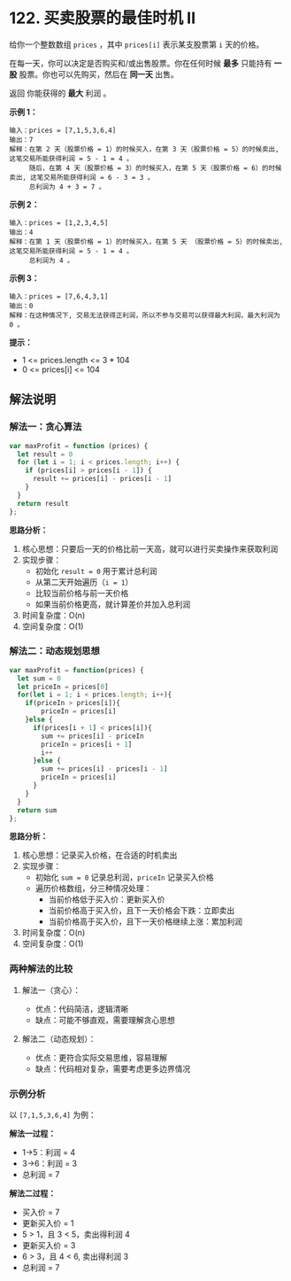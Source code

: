 # 122. 买卖股票的最佳时机 II

给你一个整数数组 `prices` ，其中 `prices[i]` 表示某支股票第 `i` 天的价格。

在每一天，你可以决定是否购买和/或出售股票。你在任何时候 **最多** 只能持有 **一股** 股票。你也可以先购买，然后在 **同一天** 出售。

返回 你能获得的 **最大** 利润 。

**示例 1：**

```
输入：prices = [7,1,5,3,6,4]
输出：7
解释：在第 2 天（股票价格 = 1）的时候买入，在第 3 天（股票价格 = 5）的时候卖出, 这笔交易所能获得利润 = 5 - 1 = 4 。
     随后，在第 4 天（股票价格 = 3）的时候买入，在第 5 天（股票价格 = 6）的时候卖出, 这笔交易所能获得利润 = 6 - 3 = 3 。
     总利润为 4 + 3 = 7 。
```

**示例 2：**

```
输入：prices = [1,2,3,4,5]
输出：4
解释：在第 1 天（股票价格 = 1）的时候买入，在第 5 天 （股票价格 = 5）的时候卖出, 这笔交易所能获得利润 = 5 - 1 = 4 。
     总利润为 4 。
```

**示例 3：**

```
输入：prices = [7,6,4,3,1]
输出：0
解释：在这种情况下, 交易无法获得正利润，所以不参与交易可以获得最大利润，最大利润为 0 。
```

**提示：**

- 1 <= prices.length <= 3 * 104
- 0 <= prices[i] <= 104

## 解法说明

### 解法一：贪心算法
```javascript
var maxProfit = function (prices) {
  let result = 0
  for (let i = 1; i < prices.length; i++) {
    if (prices[i] > prices[i - 1]) {
      result += prices[i] - prices[i - 1]
    }
  }
  return result
};
```

**思路分析：**
1. 核心思想：只要后一天的价格比前一天高，就可以进行买卖操作来获取利润
2. 实现步骤：
   - 初始化 `result = 0` 用于累计总利润
   - 从第二天开始遍历（`i = 1`）
   - 比较当前价格与前一天价格
   - 如果当前价格更高，就计算差价并加入总利润
3. 时间复杂度：O(n)
4. 空间复杂度：O(1)

### 解法二：动态规划思想
```javascript
var maxProfit = function(prices) {
  let sum = 0
  let priceIn = prices[0]
  for(let i = 1; i < prices.length; i++){
    if(priceIn > prices[i]){
        priceIn = prices[i]
    }else {
      if(prices[i + 1] < prices[i]){
        sum += prices[i] - priceIn
        priceIn = prices[i + 1]
        i++
      }else {
        sum += prices[i] - prices[i - 1] 
        priceIn = prices[i]
      }
    }
  }
  return sum
};
```

**思路分析：**
1. 核心思想：记录买入价格，在合适的时机卖出
2. 实现步骤：
   - 初始化 `sum = 0` 记录总利润，`priceIn` 记录买入价格
   - 遍历价格数组，分三种情况处理：
     - 当前价格低于买入价：更新买入价
     - 当前价格高于买入价，且下一天价格会下跌：立即卖出
     - 当前价格高于买入价，且下一天价格继续上涨：累加利润
3. 时间复杂度：O(n)
4. 空间复杂度：O(1)

### 两种解法的比较
1. 解法一（贪心）：
   - 优点：代码简洁，逻辑清晰
   - 缺点：可能不够直观，需要理解贪心思想

2. 解法二（动态规划）：
   - 优点：更符合实际交易思维，容易理解
   - 缺点：代码相对复杂，需要考虑更多边界情况

### 示例分析
以 `[7,1,5,3,6,4]` 为例：

**解法一过程：**
- 1→5：利润 = 4
- 3→6：利润 = 3
- 总利润 = 7

**解法二过程：**
- 买入价 = 7
- 更新买入价 = 1
- 5 > 1，且 3 < 5，卖出得利润 4
- 更新买入价 = 3
- 6 > 3，且 4 < 6, 卖出得利润 3
- 总利润 = 7
